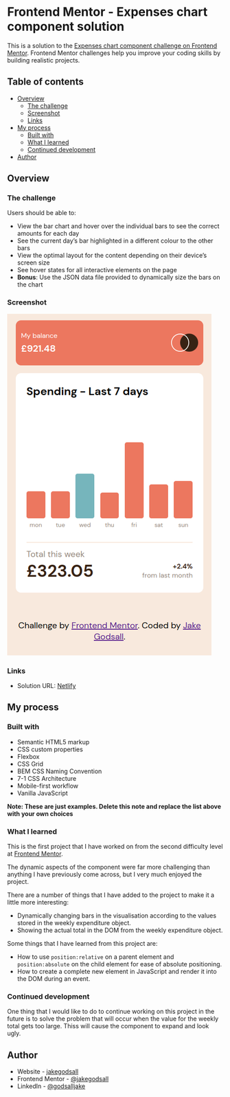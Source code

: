 # Frontend Mentor - Expenses chart component solution

This is a solution to the
[Expenses chart component challenge on Frontend Mentor](https://www.frontendmentor.io/challenges/expenses-chart-component-e7yJBUdjwt).
Frontend Mentor challenges help you improve your coding skills by building
realistic projects.

## Table of contents

-   [Overview](#overview)
    -   [The challenge](#the-challenge)
    -   [Screenshot](#screenshot)
    -   [Links](#links)
-   [My process](#my-process)
    -   [Built with](#built-with)
    -   [What I learned](#what-i-learned)
    -   [Continued development](#continued-development)
-   [Author](#author)

## Overview

### The challenge

Users should be able to:

-   View the bar chart and hover over the individual bars to see the correct
    amounts for each day
-   See the current day’s bar highlighted in a different colour to the other
    bars
-   View the optimal layout for the content depending on their device’s screen
    size
-   See hover states for all interactive elements on the page
-   **Bonus**: Use the JSON data file provided to dynamically size the bars on
    the chart

### Screenshot

<img src="screenshots/mobile.png">

### Links

-   Solution URL: [Netlify](https://jakegodsall-expenses-chart.netlify.app/)

## My process

### Built with

-   Semantic HTML5 markup
-   CSS custom properties
-   Flexbox
-   CSS Grid
-   BEM CSS Naming Convention
-   7-1 CSS Architecture
-   Mobile-first workflow
-   Vanilla JavaScript

**Note: These are just examples. Delete this note and replace the list above
with your own choices**

### What I learned

This is the first project that I have worked on from the second difficulty level
at [Frontend Mentor](https://www.frontendmentor.io/).

The dynamic aspects of the component were far more challenging than anything I
have previously come across, but I very much enjoyed the project.

There are a number of things that I have added to the project to make it a
little more interesting:

-   Dynamically changing bars in the visualisation according to the values
    stored in the weekly expenditure object.
-   Showing the actual total in the DOM from the weekly expenditure object.

Some things that I have learned from this project are:

-   How to use `position:relative` on a parent element and `position:absolute`
    on the child element for ease of absolute positioning.
-   How to create a complete new element in JavaScript and render it into the
    DOM during an event.

### Continued development

One thing that I would like to do to continue working on this project in the
future is to solve the problem that will occur when the value for the weekly
total gets too large. Thiss will cause the component to expand and look ugly.

## Author

-   Website - [jakegodsall](https://jakegodsall.com)
-   Frontend Mentor -
    [@jakegodsall](https://www.frontendmentor.io/profile/yourusername)
-   LinkedIn - [@godsalljake](https://www.linkedin.com/in/godsalljake/)
